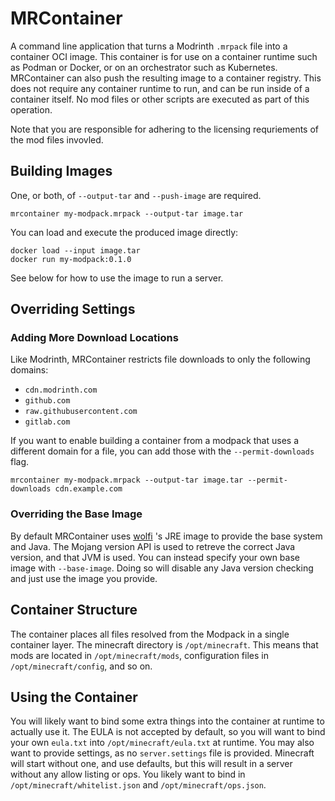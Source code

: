 # MRContainer

A command line application that turns a Modrinth `.mrpack` file into a container OCI image.
This container is for use on a container runtime such as Podman or Docker, or on an orchestrator such as Kubernetes.
MRContainer can also push the resulting image to a container registry.
This does not require any container runtime to run, and can be run inside of a container itself.
No mod files or other scripts are executed as part of this operation.

Note that you are responsible for adhering to the licensing requriements of the mod files invovled.

## Building Images

One, or both, of `--output-tar` and `--push-image` are required.

```
mrcontainer my-modpack.mrpack --output-tar image.tar
```

You can load and execute the produced image directly:
```
docker load --input image.tar
docker run my-modpack:0.1.0
```

See below for how to use the image to run a server.

## Overriding Settings

### Adding More Download Locations

Like Modrinth, MRContainer restricts file downloads to only the following domains:

- `cdn.modrinth.com`
- `github.com`
- `raw.githubusercontent.com`
- `gitlab.com`

If you want to enable building a container from a modpack that uses a different domain for a file, you can add those with the `--permit-downloads` flag.

```
mrcontainer my-modpack.mrpack --output-tar image.tar --permit-downloads cdn.example.com
```

### Overriding the Base Image

By default MRContainer uses [wolfi](wolfi.dev) 's JRE image to provide the base system and Java.
The Mojang version API is used to retreve the correct Java version, and that JVM is used.
You can instead specify your own base image with `--base-image`.
Doing so will disable any Java version checking and just use the image you provide.

## Container Structure

The container places all files resolved from the Modpack in a single container layer.
The minecraft directory is `/opt/minecraft`.
This means that mods are located in `/opt/minecraft/mods`, configuration files in `/opt/minecraft/config`, and so on.

## Using the Container

You will likely want to bind some extra things into the container at runtime to actually use it.
The EULA is not accepted by default, so you will want to bind your own `eula.txt` into `/opt/minecraft/eula.txt` at runtime.
You may also want to provide settings, as no `server.settings` file is provided.
Minecraft will start without one, and use defaults, but this will result in a server without any allow listing or ops.
You likely want to bind in `/opt/minecraft/whitelist.json` and `/opt/minecraft/ops.json`.
